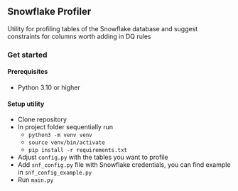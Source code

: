 ## Snowflake Profiler

Utility for profiling tables of the Snowflake database and suggest constraints for columns worth adding in DQ rules

### Get started

#### Prerequisites

- Python 3.10 or higher

#### Setup utility

- Clone repository
- In project folder sequentially run 
  - `python3 -m venv venv`
  - `source venv/bin/activate`
  - `pip install -r requirements.txt`
- Adjust `config.py` with the tables you want to profile
- Add `snf_config.py` file with Snowflake credentials, you can find example in `snf_config_example.py`
- Run `main.py`
